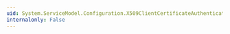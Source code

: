 ```yaml
---
uid: System.ServiceModel.Configuration.X509ClientCertificateAuthenticationElement.CustomCertificateValidatorType
internalonly: False
---
```

